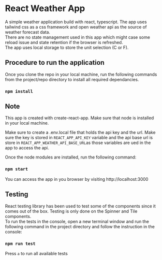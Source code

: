 # React Weather App

A simple weather application build with react, typescript. The app uses tailwind css as a css framework and open weather api as the source of weather forecast data.\
There are no state management used in this app which might case some reload issue and state retention if the browser is refreshed.\
The app uses local storage to store the unit selection (C or F).

## Procedure to run the application

Once you clone the repo in your local machine, run the following commands from the project/repo directory to install all required dependancies.

### `npm install`

## Note
This app is created with create-react-app. Make sure that node is installed in your local machine.

Make sure to create a .env.local file that holds the api key and the url. Make sure the key is stored in `REACT_APP_API_KEY` variable and the api base url is store in `REACT_APP_WEATHER_API_BASE_URL`as those variables are ued in the app to access the api.

Once the node modules are installed, run the following command:

### `npm start`

You can access the app in you browser by visiting http://localhost:3000

## Testing

React testing library has been used to test some of the components since it comes out of the box. Testing is only done on the Spinner and Tile components.\
To run the tests in the console, open a new terminal window and run the following command in the project directory and follow the instruction in the console:

### `npm run test`

Press `a` to run all available tests
